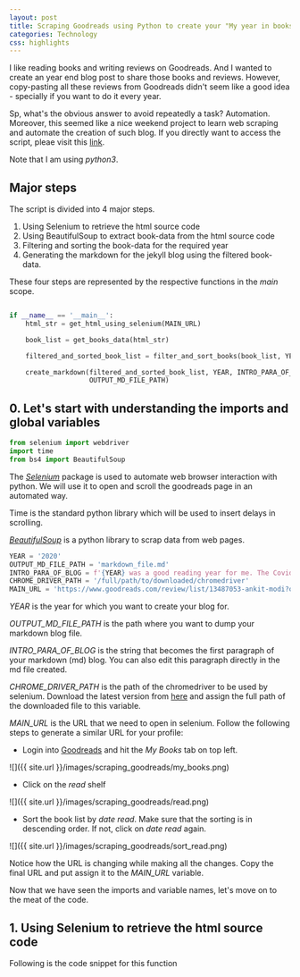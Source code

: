 ```yaml
---
layout: post
title: Scraping Goodreads using Python to create your "My year in books" blog
categories: Technology
css: highlights
---
```


I like reading books and writing reviews on Goodreads. And I wanted to create an year end blog post to share those books and reviews. However, copy-pasting all these reviews from Goodreads didn't seem like a good idea - specially if you want to do it every year.

Sp, what's the obvious answer to avoid repeatedly a task? Automation. Moreover, this seemed like a nice weekend project to learn web scraping and automate the creation of such blog. If you directly want to access the script, pleae visit this [link](https://github.com/ankitmodi/year_end_book_blog_using_python/blob/main/main.py).

Note that I am using *python3*.

## Major steps
The script is divided into 4 major steps.
1. Using Selenium to retrieve the html source code
2. Using BeautifulSoup to extract book-data from the html source code
3. Filtering and sorting the book-data for the required year
4. Generating the markdown for the jekyll blog using the filtered book-data.

These four steps are represented by the respective functions in the *main* scope.

```py

if __name__ == '__main__':
    html_str = get_html_using_selenium(MAIN_URL)

    book_list = get_books_data(html_str)

    filtered_and_sorted_book_list = filter_and_sort_books(book_list, YEAR)

    create_markdown(filtered_and_sorted_book_list, YEAR, INTRO_PARA_OF_BLOG,
                    OUTPUT_MD_FILE_PATH)

```
## 0. Let's start with understanding the imports and global variables

```py
from selenium import webdriver
import time
from bs4 import BeautifulSoup
```

The [*Selenium*](https://pypi.org/project/selenium/) package is used to automate web browser interaction with python. We will use it to open and scroll the goodreads page in an automated way.

Time is the standard python library which will be used to insert delays in scrolling.

[*BeautifulSoup*](https://pypi.org/project/beautifulsoup4/) is a python library to scrap data from web pages.


```py
YEAR = '2020'
OUTPUT_MD_FILE_PATH = 'markdown_file.md'
INTRO_PARA_OF_BLOG = f'{YEAR} was a good reading year for me. The Covid induced work-from-home saved ample travel hours for me to fall in love with reading again. Here are the books that I read this year - some of them were delightful; others not so much.\n'
CHROME_DRIVER_PATH = '/full/path/to/downloaded/chromedriver'
MAIN_URL = 'https://www.goodreads.com/review/list/13487053-ankit-modi?order=d&ref=nav_mybooks&shelf=read&sort=date_read&utf8=%E2%9C%93'
```
*YEAR* is the year for which you want to create your blog for.

*OUTPUT_MD_FILE_PATH* is the path where you want to dump your markdown blog file.

*INTRO_PARA_OF_BLOG* is the string that becomes the first paragraph of your markdown (md) blog. You can also edit this paragraph directly in the md file created.

*CHROME_DRIVER_PATH* is the path of the chromedriver to be used by selenium. Download the latest version from [here](https://chromedriver.chromium.org/) and assign the full path of the downloaded file to this variable.

*MAIN_URL* is the URL that we need to open in selenium. Follow the following steps to generate a similar URL for your profile:
* Login into [Goodreads](https://www.goodreads.com/) and hit the *My Books* tab on top left.

![]({{ site.url }}/images/scraping_goodreads/my_books.png)

* Click on the *read* shelf

![]({{ site.url }}/images/scraping_goodreads/read.png)


* Sort the book list by *date read*. Make sure that the sorting is in descending order. If not, click on *date read* again.

![]({{ site.url }}/images/scraping_goodreads/sort_read.png)

Notice how the URL is changing while making all the changes. Copy the final URL and put assign it to the *MAIN_URL* variable.


Now that we have seen the imports and variable names, let's move on to the meat of the code.

## 1. Using Selenium to retrieve the html source code

Following is the code snippet for this function
